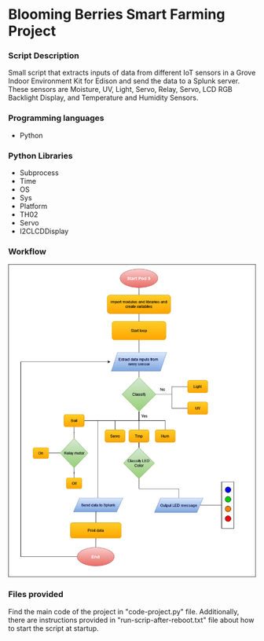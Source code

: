 <h1>Blooming Berries Smart Farming Project</h1>

<h3>Script Description</h3>

Small script that extracts inputs of data from different IoT sensors in a Grove Indoor Environment Kit for Edison and send the data to a Splunk server. These sensors are Moisture, UV, Light, Servo, Relay, Servo, LCD RGB Backlight Display, and Temperature and Humidity Sensors.

<h3>Programming languages</h3>
<ul>
    <li>Python</li>
</ul>
<h3>Python Libraries</h3>
<ul>
    <li>Subprocess</li>
    <li>Time</li>
    <li>OS</li>
    <li>Sys</li>
    <li>Platform</li>
    <li>TH02</li>
    <li>Servo</li>
    <li>I2CLCDDisplay</li>
</ul>
<h3>Workflow</h3>

<img src="https://github.com/pamelaposada/iot-project/blob/main/img/workflow.jpg" alt="workflow">

<h3>Files provided</h3>

Find the main code of the project in "code-project.py" file. Additionally, there are instructions provided in "run-scrip-after-reboot.txt" file about how to start the script at startup.
